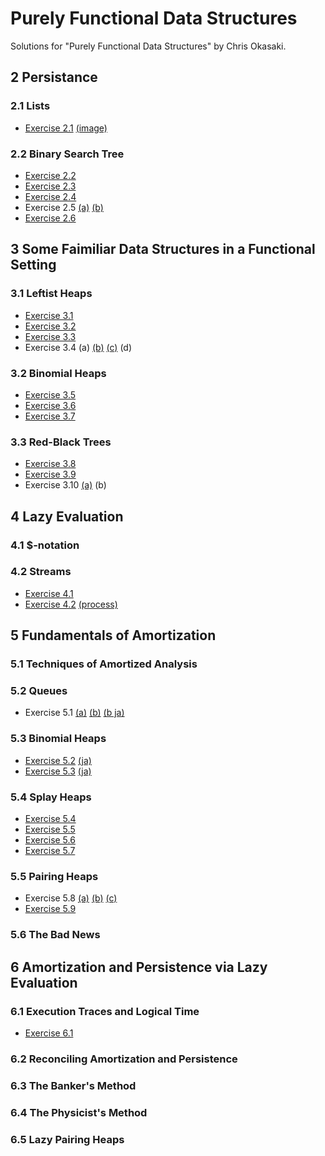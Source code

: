 # Purely Functional Data Structures
Solutions for "Purely Functional Data Structures" by Chris Okasaki.

## 2 Persistance
### 2.1 Lists
- [Exercise 2.1](https://github.com/rst76/pfds/blob/master/ch02/ex.2.1.hs)
[(image)](https://github.com/rst76/pfds/raw/master/ch02/ex.2.1.png)
### 2.2 Binary Search Tree
- [Exercise 2.2](https://github.com/rst76/pfds/blob/master/ch02/ex.2.2.hs)
- [Exercise 2.3](https://github.com/rst76/pfds/blob/master/ch02/ex.2.3.hs)
- [Exercise 2.4](https://github.com/rst76/pfds/blob/master/ch02/ex.2.4.hs)
- Exercise 2.5
[(a)](https://github.com/rst76/pfds/blob/master/ch02/ex.2.5a.hs)
[(b)](https://github.com/rst76/pfds/blob/master/ch02/ex.2.5b.hs)
- [Exercise 2.6](https://github.com/rst76/pfds/blob/master/ch02/ex.2.6.hs)

## 3 Some Faimiliar Data Structures in a Functional Setting
### 3.1 Leftist Heaps
- [Exercise 3.1](https://github.com/rst76/pfds/blob/master/ch03/ex.3.1.txt)
- [Exercise 3.2](https://github.com/rst76/pfds/blob/master/ch03/ex.3.2.hs)
- [Exercise 3.3](https://github.com/rst76/pfds/blob/master/ch03/ex.3.3.hs)
- Exercise 3.4
(a)
[(b)](https://github.com/rst76/pfds/blob/master/ch03/ex.3.4b.hs)
[(c)](https://github.com/rst76/pfds/blob/master/ch03/ex.3.4c.hs)
(d)
### 3.2 Binomial Heaps
- [Exercise 3.5](https://github.com/rst76/pfds/blob/master/ch03/ex.3.5.txt)
- [Exercise 3.6](https://github.com/rst76/pfds/blob/master/ch03/ex.3.6.hs)
- [Exercise 3.7](https://github.com/rst76/pfds/blob/master/ch03/ex.3.7.hs)
### 3.3 Red-Black Trees
- [Exercise 3.8](https://github.com/rst76/pfds/blob/master/ch03/ex.3.8.hs)
- [Exercise 3.9](https://github.com/rst76/pfds/blob/master/ch03/ex.3.9.hs)
- Exercise 3.10
[(a)](https://github.com/rst76/pfds/blob/master/ch03/ex.3.10.hs)
(b)

## 4 Lazy Evaluation
### 4.1 $-notation
### 4.2 Streams
- [Exercise 4.1](https://github.com/rst76/pfds/blob/master/ch04/ex.4.1.txt)
- [Exercise 4.2](https://github.com/rst76/pfds/blob/master/ch04/ex.4.2.hs)
[(process)](https://github.com/rst76/pfds/blob/master/ch04/ex.4.2.txt)

## 5 Fundamentals of Amortization
### 5.1 Techniques of Amortized Analysis
### 5.2 Queues
- Exercise 5.1
[(a)](https://github.com/rst76/pfds/blob/master/ch05/ex.5.1a.hs)
[(b)](https://htmlpreview.github.io/?https://github.com/rst76/pfds/blob/master/ch05/ex.5.1b.html)
[(b ja)](https://htmlpreview.github.io/?https://github.com/rst76/pfds/blob/master/ch05/ex.5.1b_ja.html)
### 5.3 Binomial Heaps
- [Exercise 5.2](https://htmlpreview.github.io/?https://github.com/rst76/pfds/blob/master/ch05/ex.5.2.html)
[(ja)](https://htmlpreview.github.io/?https://github.com/rst76/pfds/blob/master/ch05/ex.5.2_ja.html)
- [Exercise 5.3](https://htmlpreview.github.io/?https://github.com/rst76/pfds/blob/master/ch05/ex.5.3.html)
[(ja)](https://htmlpreview.github.io/?https://github.com/rst76/pfds/blob/master/ch05/ex.5.3_ja.html)
### 5.4 Splay Heaps
- [Exercise 5.4](https://github.com/rst76/pfds/blob/master/ch05/ex.5.4.hs)
- [Exercise 5.5](https://htmlpreview.github.io/?https://github.com/rst76/pfds/blob/master/ch05/ex.5.5.html)
- [Exercise 5.6](https://htmlpreview.github.io/?https://github.com/rst76/pfds/blob/master/ch05/ex.5.6.html)
- [Exercise 5.7](https://github.com/rst76/pfds/blob/master/ch05/ex.5.7.hs)
### 5.5 Pairing Heaps
- Exercise 5.8
[(a)](https://github.com/rst76/pfds/blob/master/ch05/ex.5.8a.hs)
[(b)](https://github.com/rst76/pfds/blob/master/ch05/ex.5.8b.hs)
[(c)](https://htmlpreview.github.io/?https://github.com/rst76/pfds/blob/master/ch05/ex.5.8c.html)
- [Exercise 5.9](https://htmlpreview.github.io/?https://github.com/rst76/pfds/blob/master/ch05/ex.5.9.html)
### 5.6 The Bad News
## 6 Amortization and Persistence via Lazy Evaluation
### 6.1 Execution Traces and Logical Time
- [Exercise 6.1](https://github.com/rst76/pfds/raw/master/ch06/ex.6.1.png)
### 6.2 Reconciling Amortization and Persistence
### 6.3 The Banker's Method
### 6.4 The Physicist's Method
### 6.5 Lazy Pairing Heaps
